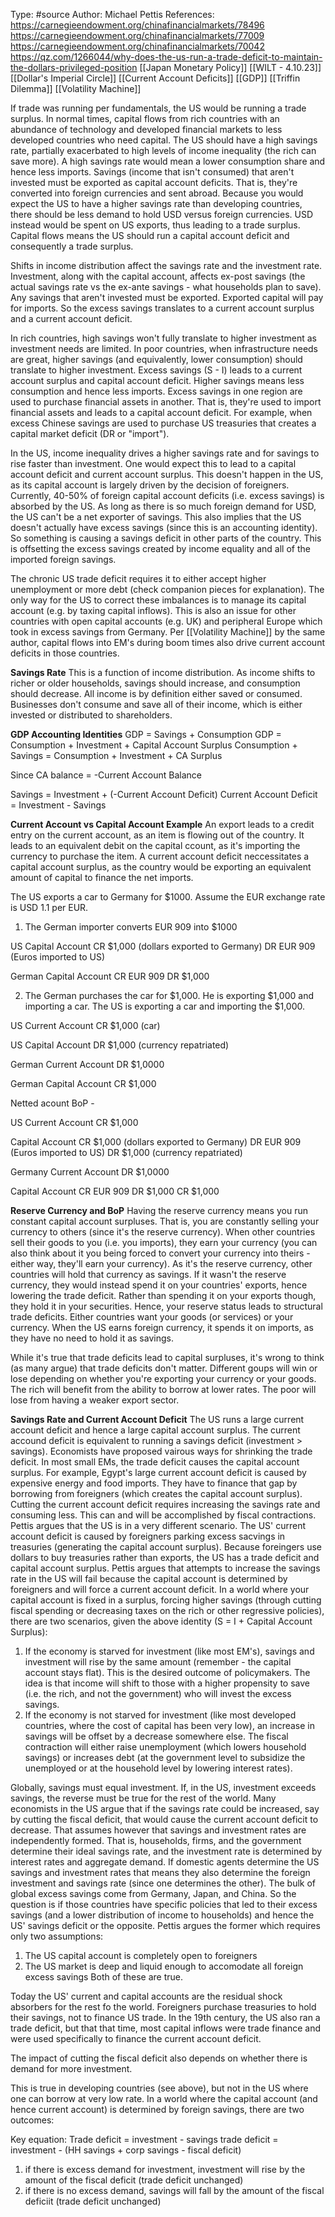 Type: #source 
Author: Michael Pettis
References:
https://carnegieendowment.org/chinafinancialmarkets/78496
https://carnegieendowment.org/chinafinancialmarkets/77009
https://carnegieendowment.org/chinafinancialmarkets/70042
https://qz.com/1266044/why-does-the-us-run-a-trade-deficit-to-maintain-the-dollars-privileged-position
[[Japan Monetary Policy]]
[[WILT - 4.10.23]]
[[Dollar's Imperial Circle]]
[[Current Account Deficits]]
[[GDP]]
[[Triffin Dilemma]]
[[Volatility Machine]]


If trade was running per fundamentals, the US would be running a trade surplus. In normal times, capital flows from rich countries with an abundance of technology and developed financial markets to less developed countries who need capital. The US should have a high savings rate, partially exacerbated to high levels of income inequality (the rich can save more). A high savings rate would  mean a lower consumption share and hence less imports. Savings (income that isn't consumed) that aren't invested must be exported as capital account deficits. That is, they're converted into foreign currencies and sent abroad. Because you would expect the US to have a higher savings rate than developing countries, there should be less demand to hold USD versus foreign currencies. USD instead would be spent on US exports, thus leading to a trade surplus. Capital flows means the US should run a capital account deficit and consequently a trade surplus. 

Shifts in income distribution affect the savings rate and the investment rate. Investment, along with the capital account, affects ex-post savings (the actual savings rate vs the ex-ante savings - what households plan to save). Any savings that aren't invested must be exported. Exported capital will pay for imports. So the excess savings translates to a current account surplus and a current account deficit. 

In rich countries, high savings won't fully translate to higher investment as investment needs are limited. In poor countries, when infrastructure needs are great, higher savings (and equivalently, lower consumption) should translate to higher investment. Excess savings (S - I) leads to a current account surplus and capital account deficit. Higher savings means less consumption and hence less imports. Excess savings in one region are used to purchase financial assets in another. That is, they're used to import financial assets and leads to a capital account deficit. For example, when excess Chinese savings are used to purchase US treasuries that creates a capital market deficit (DR or "import"). 

In the US, income inequality drives a higher savings rate and for savings to rise faster than investment. One would expect this to lead to a capital account deficit and current account surplus. This doesn't happen in the US, as its capital account is largely driven by the decision of foreigners. Currently, 40-50% of foreign capital account deficits (i.e. excess savings) is absorbed by the US. As long as there is so much foreign demand for USD, the US can't be a net exporter of savings. This also implies that the US doesn't actually have excess savings (since this is an accounting identity). So something is causing a savings deficit in other parts of the country. This is offsetting the excess savings created by income equality and all of the imported foreign savings. 

The chronic US trade deficit requires it to either accept higher unemployment or more debt (check companion pieces for explanation). The only way for the US to correct these imbalances is to manage its capital account (e.g. by taxing capital inflows). This is also an issue for other countries with open capital accounts (e.g. UK) and peripheral Europe which took in excess savings from Germany. Per [[Volatility Machine]] by the same author, capital flows into EM's during boom times also drive current account deficits in those countries. 



**Savings Rate**
This is a function of income distribution. As income shifts to richer or older households, savings should increase, and consumption should decrease. All income is by definition either saved or consumed. Businesses don't consume and save all of their income, which is either invested or distributed to shareholders. 

**GDP Accounting Identities**
GDP = Savings + Consumption
GDP = Consumption  + Investment + Capital Account Surplus
Consumption + Savings = Consumption + Investment + CA Surplus

Since CA balance = -Current Account Balance

Savings = Investment + (-Current Account Deficit)
Current Account Deficit =  Investment - Savings

**Current Account vs Capital Account Example**
An export leads to a credit entry on the current account, as an item is flowing out of the country. It leads to an equivalent debit on the capital ccount, as it's importing the currency to purchase the item. A current account deficit neccessitates a capital account surplus, as the country would be exporting an equivalent amount of capital to finance the net imports. 


The US exports a car to Germany for $1000. Assume the EUR exchange rate is USD 1.1 per EUR.

1) The German importer converts EUR 909 into $1000

US Capital Account
CR $1,000 (dollars exported to Germany)
DR EUR 909 (Euros imported to US)

German Capital Account
CR EUR 909 
DR $1,000 

2) The German purchases the car for $1,000. He is exporting $1,000 and importing a car. The US is exporting a car and importing the $1,000.

US Current Account
CR $1,000 (car)

US Capital Account
DR $1,000 (currency repatriated)

German Current Account
DR $1,0000

German Capital Account
CR $1,000

Netted acount BoP - 

US
Current Account
CR $1,000

Capital Account
CR $1,000 (dollars exported to Germany)
DR EUR 909 (Euros imported to US)
DR $1,000 (currency repatriated)

Germany
Current Account
DR $1,0000

Capital Account
CR EUR 909 
DR $1,000 
CR $1,000

**Reserve Currency and BoP**
Having the reserve currency means you run constant capital account surpluses. That is, you are constantly selling your currency to others (since it's the reserve currency). When other countries sell their goods to you (i.e. you imports), they earn your currency (you can also think about it you being  forced to convert your currency into theirs - either way, they'll earn your currency). As it's the reserve currency, other countries will hold that currency as savings. If it wasn't the reserve currency, they would instead spend it on your countries' exports, hence lowering the trade deficit. Rather than spending it on your exports though, they hold it in your securities. Hence, your reserve status leads to structural trade deficits. Either countries want your goods (or services) or your currency. When the US earns foreign currency, it spends it on imports, as they have no need to hold it as savings. 

While it's true that trade deficits lead to capital surpluses, it's wrong to think (as many argue) that trade deficits don't matter. Different goups will win or lose depending on whether you're exporting your currency or your goods. The rich will benefit from the ability to borrow at lower rates. The poor will lose from having a weaker export sector. 

**Savings Rate and Current Account Deficit**
The US runs a large current account deficit and hence a large capital account surplus. The current accound deficit is equivalent to running a savings deficit (investment > savings). Economists have proposed vairous ways for shrinking the trade deficit. In most small EMs, the trade deficit causes the capital account surplus. For example, Egypt's large current account deficit is caused by expensive energy and food imports. They have to finance that gap by borrowing from foreigners (which creates the capital account surplus). Cutting the current account deficit requires increasing the savings rate and consuming less. This can and will be accomplished by fiscal contractions. Pettis argues that the US is in a very different scenario. The US' current account deficit is caused by foreigners parking excess sacvings in treasuries (generating the capital account surplus). Because foreingers use dollars to buy treasuries rather than exports, the US has a trade deficit and capital account surplus. Pettis argues that attempts to increase the savings rate in the US will fail because the capital account is determined by foreigners and will force a current account deficit. In a world where your capital account is fixed in a surplus, forcing higher savings (through cutting fiscal spending or decreasing taxes on the rich or other regressive policies), there are two scenarios, given the above identity (S = I + Capital Account Surplus):
1) If the economy is starved for investment (like most EM's), savings and investment will rise by the same amount (remember - the capital account stays flat). This is the desired outcome of policymakers. The idea is that income will shift to those with a higher propensity to save (i.e. the rich, and not the government) who will invest the excess savings. 
2) If the economy is not starved for investment (like most developed countries, where the cost of capital has been very low), an increase in savings will be offset by a decrease somewhere else. The fiscal contraction will either raise unemployment (which lowers household savings) or increases debt (at the government level to subsidize the unemployed or at the household level by lowering interest rates).

Globally, savings must equal investment. If, in the US, investment exceeds savings, the reverse must be true for the rest of the world. Many economists in the US argue that if the savings rate could be increased, say by cutting the fiscal deficit, that would cause the current account deficit to decrease. That assumes however that savings and investment rates are independently formed. That is, households, firms, and the government determine their ideal savings rate, and the investment rate is determined by interest rates and aggregate demand. If domestic agents determine the US savings and investment rates that means they also determine the foreign investment and savings rate (since one determines the other). The bulk of global excess savings come from Germany, Japan, and China. So the question is if those countries have specific policies that led to their excess savings (and a lower distribution of income to households) and hence the US' savings deficit or the opposite. Pettis argues the former which requires only two assumptions:
1) The US capital account is completely open to foreigners
2) The US market is deep and liquid enough to accomodate all foreign excess savings
Both of these are true. 

Today the US' current and capital accounts are the residual shock absorbers for the rest fo the world. Foreigners purchase treasuries to hold their savings, not to finance US trade. In the 19th century, the US also ran a trade deficit, but that that time, most capital inflows were trade finance and were used specifically to finance the current account deficit. 

The impact of cutting the fiscal deficit also depends on whether there is demand for more investment.

This is true in developing countries (see above), but not in the US where one can borrow at very low rate. In a world where the capital account (and hence current account) is determined by foreign savings, there are two outcomes:

Key equation: Trade deficit = investment - savings
trade deficit = investment - (HH savings + corp savings - fiscal deficit)

1) if there is excess demand for investment, investment will rise by the amount of the fiscal deficit (trade deficit unchanged)
2) if there is no excess demand, savings will fall by the amount of the fiscal deficiit (trade deficit unchanged)

